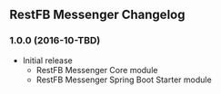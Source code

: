 ##  RestFB Messenger Changelog

### 1.0.0 (2016-10-TBD)

* Initial release
  * RestFB Messenger Core module
  * RestFB Messenger Spring Boot Starter module
